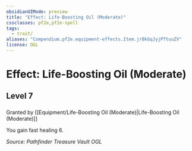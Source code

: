 ```yaml
---
obsidianUIMode: preview
title: "Effect: Life-Boosting Oil (Moderate)"
cssclasses: pf2e,pf2e-spell
tags:
  - trait/
aliases: "Compendium.pf2e.equipment-effects.Item.jrBkGqJyjPTtuuZV"
license: OGL
---
```

# Effect: Life-Boosting Oil (Moderate)
## Level 7
### 






Granted by [[Equipment/Life-Boosting Oil (Moderate)|Life-Boosting Oil (Moderate)]]

You gain fast healing 6.

*Source: Pathfinder Treasure Vault*
*OGL*